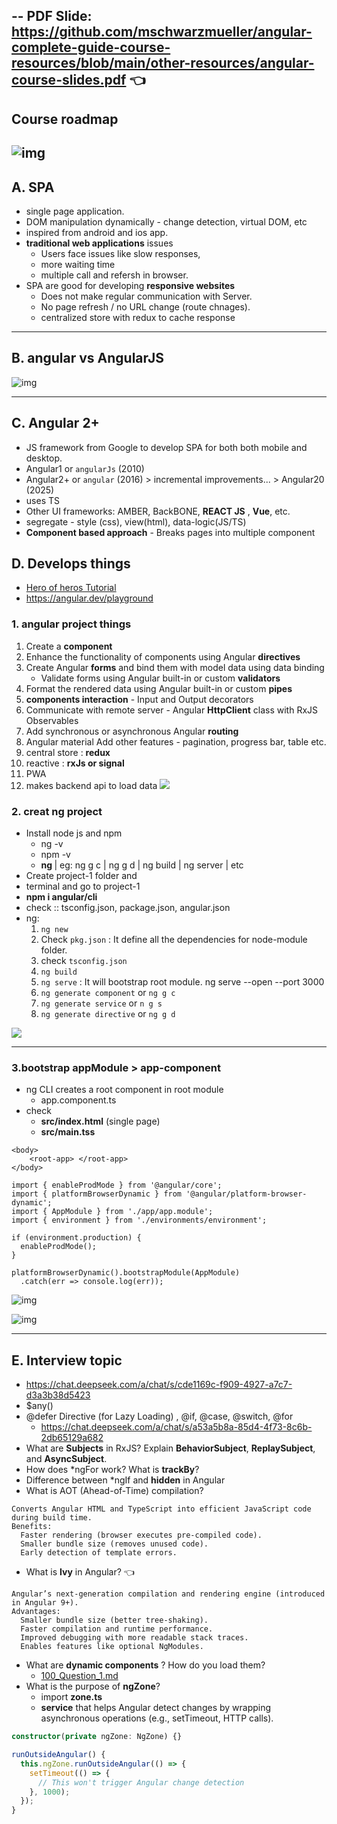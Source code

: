 -- PDF Slide: https://github.com/mschwarzmueller/angular-complete-guide-course-resources/blob/main/other-resources/angular-course-slides.pdf :point_left:
---
## Course roadmap
![img](../999_assets/kickoff/1.jpg)
---
## A. SPA 
- single page application.
- DOM manipulation dynamically - change detection, virtual DOM, etc
- inspired from android and ios app.
- **traditional web applications** issues
  - Users face issues like slow responses, 
  - more waiting time 
  - multiple call and refersh in browser.
- SPA are good for developing **responsive websites**
  - Does not make regular communication with Server.
  - No page refresh / no URL change (route chnages).
  - centralized store with redux to cache response
---
## B. angular vs AngularJS
![img](../999_assets/kickoff/2.jpg)

---
## C. Angular 2+
- JS framework from Google to develop SPA for both both mobile and desktop.
- Angular1 or `angularJs` (2010) 
- Angular2+ or `angular` (2016) >  incremental improvements... >  Angular20 (2025)
- uses TS
- Other UI frameworks: AMBER, BackBONE, **REACT JS** , **Vue**, etc.
- segregate - style (css), view(html), data-logic(JS/TS)
- **Component based approach** - Breaks pages into multiple component

## D. Develops things
- [Hero of heros Tutorial](https://angular.io/tutorial)
- https://angular.dev/playground
### 1. angular project things
  1. Create a **component** 
  2. Enhance the functionality of components using Angular **directives**
  3. Create Angular **forms** and bind them with model data using data binding 
     - Validate forms using Angular built-in or custom **validators**
  5. Format the rendered data using Angular built-in or custom **pipes**
  6. **components interaction** - Input and Output decorators
  7. Communicate with remote server - Angular **HttpClient** class with RxJS Observables
  8. Add synchronous or asynchronous Angular **routing**
  9. Angular material Add other features - pagination, progress bar, table etc.
  10. central store : **redux**
  11. reactive : **rxJs or signal**
  12. PWA 
  13. makes backend api to load data
  ![](../999_assets/000_1.PNG)


### 2. creat ng project
- Install node js and npm 
  - ng -v 
  - npm -v 
  - **ng <cli commands>** | eg: ng g c | ng g d | ng build | ng server | etc
- Create project-1 folder and 
- terminal and go to project-1
- **npm i angular/cli**
- check :: tsconfig.json, package.json, angular.json
- ng:
  1. `ng new` <proj1>
  2. Check `pkg.json` : It define all the dependencies for node-module folder.
  3. check `tsconfig.json`
  4. `ng build`
  5. `ng serve` : It will bootstrap root module. ng serve --open --port 3000
  6. `ng generate component` or `ng g c `
  7. `ng generate service` or `n g s`
  8. `ng generate directive` or `ng g d`

![](../999_assets/001_app-file.PNG)

---
### 3.bootstrap appModule > app-component

- ng CLI creates a root component in root module
  - app.component.ts
- check 
  - **src/index.html** (single page) 
  - **src/main.tss**
```
<body>
    <root-app> </root-app>
</body>
```

```
import { enableProdMode } from '@angular/core';
import { platformBrowserDynamic } from '@angular/platform-browser-dynamic';
import { AppModule } from './app/app.module';
import { environment } from './environments/environment';

if (environment.production) {
  enableProdMode();
}

platformBrowserDynamic().bootstrapModule(AppModule)
  .catch(err => console.log(err));

```

![img](https://github.com/lekhrajdinkar/NG6/blob/master/notes/assets/basic/3.JPG)

![img](../999_assets/basic/2.JPG)

---
## E. Interview topic
- https://chat.deepseek.com/a/chat/s/cde1169c-f909-4927-a7c7-d3a3b38d5423
- $any()
- @defer Directive (for Lazy Loading) , @if, @case, @switch, @for
  - https://chat.deepseek.com/a/chat/s/a53a5b8a-85d4-4f73-8c6b-2db65129a682
- What are **Subjects** in RxJS? Explain **BehaviorSubject**, **ReplaySubject**, and **AsyncSubject**.
- How does *ngFor work? What is **trackBy**?
- Difference between *ngIf and **hidden** in Angular
- What is AOT (Ahead-of-Time) compilation?
```
Converts Angular HTML and TypeScript into efficient JavaScript code during build time.
Benefits:
  Faster rendering (browser executes pre-compiled code).
  Smaller bundle size (removes unused code).
  Early detection of template errors.
```
- What is **Ivy** in Angular? :point_left:
```
Angular’s next-generation compilation and rendering engine (introduced in Angular 9+).
Advantages:
  Smaller bundle size (better tree-shaking).
  Faster compilation and runtime performance.
  Improved debugging with more readable stack traces.
  Enables features like optional NgModules.
```
- What are **dynamic components** ? How do you load them?
  - [100_Question_1.md](100_Question_1.md)
- What is the purpose of **ngZone**?
  - import **zone.ts**
  - **service** that helps Angular detect changes by wrapping asynchronous operations (e.g., setTimeout, HTTP calls).
```typescript
constructor(private ngZone: NgZone) {}

runOutsideAngular() {
  this.ngZone.runOutsideAngular(() => {
    setTimeout(() => {
      // This won't trigger Angular change detection
    }, 1000);
  });
}
```


